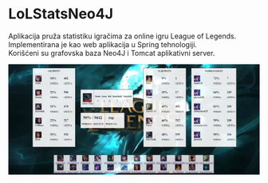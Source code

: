 # LoLStatsNeo4J

Aplikacija pruža statistiku igračima za online igru League of Legends.<br/>
Implementirana je kao web aplikacija u Spring tehnologiji.<br/>
Korišćeni su grafovska baza Neo4J i Tomcat aplikativni server.

![Screenshot](Stats.jpg)
